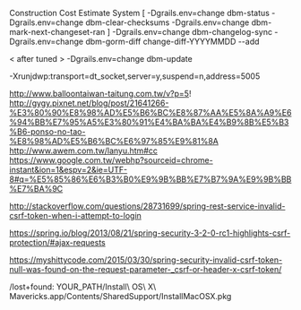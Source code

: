 Construction Cost Estimate System
[
-Dgrails.env=change dbm-status
-Dgrails.env=change dbm-clear-checksums
-Dgrails.env=change dbm-mark-next-changeset-ran
]
-Dgrails.env=change dbm-changelog-sync
-Dgrails.env=change dbm-gorm-diff change-diff-YYYYMMDD --add

< after tuned >
-Dgrails.env=change dbm-update



-Xrunjdwp:transport=dt_socket,server=y,suspend=n,address=5005


http://www.balloontaiwan-taitung.com.tw/v?p=5!
http://gygy.pixnet.net/blog/post/21641266-%E3%80%90%E8%98%AD%E5%B6%BC%E8%87%AA%E5%8A%A9%E6%94%BB%E7%95%A5%E3%80%91%E4%BA%BA%E4%B9%8B%E5%B3%B6-ponso-no-tao-%E8%98%AD%E5%B6%BC%E6%97%85%E9%81%8A
http://www.awem.com.tw/lanyu.htm#cc
https://www.google.com.tw/webhp?sourceid=chrome-instant&ion=1&espv=2&ie=UTF-8#q=%E5%85%86%E6%B3%B0%E9%9B%BB%E7%B7%9A%E9%9B%BB%E7%BA%9C



http://stackoverflow.com/questions/28731699/spring-rest-service-invalid-csrf-token-when-i-attempt-to-login

https://spring.io/blog/2013/08/21/spring-security-3-2-0-rc1-highlights-csrf-protection/#ajax-requests

https://myshittycode.com/2015/03/30/spring-security-invalid-csrf-token-null-was-found-on-the-request-parameter-_csrf-or-header-x-csrf-token/


/lost+found:
YOUR_PATH/Install\ OS\ X\ Mavericks.app/Contents/SharedSupport/InstallMacOSX.pkg
